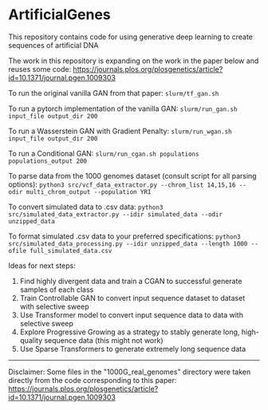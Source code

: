 # ArtificialGenes
This repository contains code for using generative deep learning to create sequences of artificial DNA

The work in this repository is expanding on the work in the paper below and reuses some code:
   https://journals.plos.org/plosgenetics/article?id=10.1371/journal.pgen.1009303

To run the original vanilla GAN from that paper:
``` slurm/tf_gan.sh ```

To run a pytorch implementation of the vanilla GAN:
``` slurm/run_gan.sh input_file output_dir 200 ```

To run a Wasserstein GAN with Gradient Penalty:
``` slurm/run_wgan.sh input_file output_dir 200 ```

To run a Conditional GAN:
``` slurm/run_cgan.sh populations populations_output 200 ```

To parse data from the 1000 genomes dataset (consult script for all parsing options):
``` python3 src/vcf_data_extractor.py --chrom_list 14,15,16 --odir multi_chrom_output --population YRI ```

To convert simulated data to .csv data:
``` python3 src/simulated_data_extractor.py --idir simulated_data --odir unzipped_data ```

To format simulated .csv data to your preferred specifications:
``` python3 src/simulated_data_processing.py --idir unzipped_data --length 1000 --ofile full_simulated_data.csv ```

Ideas for next steps:
1) Find highly divergent data and train a CGAN to successful generate samples of each class
2) Train Controllable GAN to convert input sequence dataset to dataset with selective sweep
3) Use Transformer model to convert input sequence data to data with selective sweep
4) Explore Progressive Growing as a strategy to stably generate long, high-quality sequence data (this might not work)
5) Use Sparse Transformers to generate extremely long sequence data 
    
  __________________________________________________________________________________________________________________________________________________________________

 
  Disclaimer: 
  Some files in the "1000G_real_genomes" directory were taken directly from the code corresponding to this paper:
  https://journals.plos.org/plosgenetics/article?id=10.1371/journal.pgen.1009303


